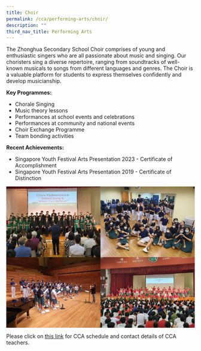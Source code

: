 ```yaml
---
title: Choir
permalink: /cca/performing-arts/choir/
description: ""
third_nav_title: Performing Arts
---
```

The Zhonghua Secondary School Choir comprises of young and enthusiastic singers who are all passionate about music and singing. Our choristers sing a diverse repertoire, ranging from soundtracks of well-known musicals to songs from different languages and genres. The Choir is a valuable platform for students to express themselves confidently and develop musicianship.

**Key Programmes:**
* Chorale Singing
* Music theory lessons
* Performances at school events and celebrations
* Performances at community and national events
* Choir Exchange Programme
* Team bonding activities

**Recent Achievements:**
* Singapore Youth Festival Arts Presentation 2023 - Certificate of Accomplishment
* Singapore Youth Festival Arts Presentation 2019 - Certificate of Distinction

<img src="/images/choir1.jpg" style="width:50%" align="left">
<img src="/images/choir2.jpg" style="width:50%" align="right">

<br clear="left">

<img src="/images/choir3.jpg" style="width:50%" align="left">
<img src="/images/choir4.jpg" style="width:50%" align="right">

<br clear="left">

Please click on [this link](https://www.zhonghuasec.moe.edu.sg/cca/schedule/) for CCA schedule and contact details of CCA teachers.